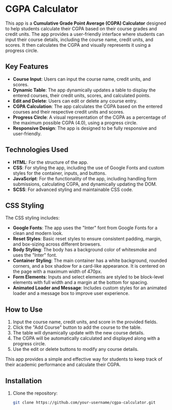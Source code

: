 # CGPA Calculator

This app is a **Cumulative Grade Point Average (CGPA) Calculator** designed to help students calculate their CGPA based on their course grades and credit units. The app provides a user-friendly interface where students can input their course details, including the course name, credit units, and scores. It then calculates the CGPA and visually represents it using a progress circle.

## Key Features

- **Course Input**: Users can input the course name, credit units, and scores.
- **Dynamic Table**: The app dynamically updates a table to display the entered courses, their credit units, scores, and calculated points.
- **Edit and Delete**: Users can edit or delete any course entry.
- **CGPA Calculation**: The app calculates the CGPA based on the entered courses and their respective credit units and scores.
- **Progress Circle**: A visual representation of the CGPA as a percentage of the maximum possible CGPA (4.0), using a progress circle.
- **Responsive Design**: The app is designed to be fully responsive and user-friendly.

## Technologies Used

- **HTML**: For the structure of the app.
- **CSS**: For styling the app, including the use of Google Fonts and custom styles for the container, inputs, and buttons.
- **JavaScript**: For the functionality of the app, including handling form submissions, calculating CGPA, and dynamically updating the DOM.
- **SCSS**: For advanced styling and maintainable CSS code.

## CSS Styling

The CSS styling includes:

- **Google Fonts**: The app uses the "Inter" font from Google Fonts for a clean and modern look.
- **Reset Styles**: Basic reset styles to ensure consistent padding, margin, and box-sizing across different browsers.
- **Body Styling**: The body has a background color of whitesmoke and uses the "Inter" font.
- **Container Styling**: The main container has a white background, rounded corners, and a box shadow for a card-like appearance. It is centered on the page with a maximum width of 470px.
- **Form Elements**: Inputs and select elements are styled to be block-level elements with full width and a margin at the bottom for spacing.
- **Animated Loader and Message**: Includes custom styles for an animated loader and a message box to improve user experience.

## How to Use

1. Input the course name, credit units, and score in the provided fields.
2. Click the "Add Course" button to add the course to the table.
3. The table will dynamically update with the new course details.
4. The CGPA will be automatically calculated and displayed along with a progress circle.
5. Use the edit or delete buttons to modify any course details.

This app provides a simple and effective way for students to keep track of their academic performance and calculate their CGPA.

## Installation

1. Clone the repository:
   ```bash
   git clone https://github.com/your-username/cgpa-calculator.git
   ```
